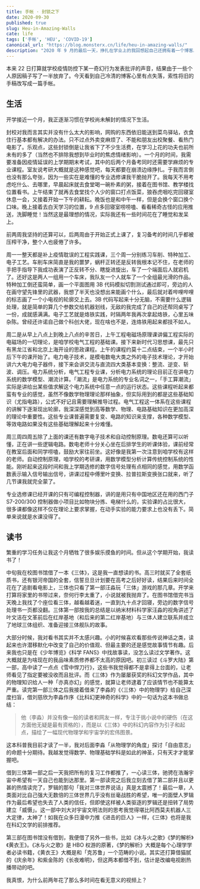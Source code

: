 ```yaml
---
title: 手帐 · 封锁之下
date: 2020-09-30
published: true
slug: Heu-in-Amazing-Walls
cate: life
tags: ['手帐', 'HEU', 'COVID-19']
canonical_url: "https://blog.monsterx.cn/life/heu-in-amazing-walls/"
description: "2020 年 9 月的最后一天，挣扎在学业上的我回想起自己还拥有着一个博客。"
---
```


本来 22 日打算就学校疫情防控下某一奇幻行为发表批评的声音，结果由于一些个人原因稿子写了一半放弃了。今天看到自己冷清的博客心里有点失落，索性将旧的手稿改写成一篇手帐。

## 生活

开学接近一个月，我正逐渐习惯在学校尚未解封的情况下生活。

封校对我而言其实并没有什么太大的影响，网购的东西依旧能送到菜鸟驿站，衣食住行基本都有解决的办法。只不过点外卖变麻烦了、不能和朋友出校聚餐、看热门电影了。乐观点，这些封锁倒是让我省下了不少生活费，在学习上花的功夫也前所未有的多了（当然也不排除我想到毕业时的焦虑情绪影响）。一个月的时间，我需要准备因疫情延误的上学期期末考试，其中的后两个月备考同时还需要学麻烦的专业课程。室友说考研大概就是这种感觉吧，每天都要在崩溃边缘挣扎。于我而言倒也没有那么夸张，因为一些实在是难懂的专业选修课我干脆抛开了。我每天不用考虑吃什么、去哪里，早晨起床就去食堂喝一碗朴素的粥，接着在图书馆、教学楼找位置看书。上午结束了就再去食堂找个人少的窗口打点饭菜，狼吞虎咽吃完回寝室休息一会，又接着开始一下午的耕耘。晚饭也是和中午一样，但是会换个窗口换个口味。晚上接着去白天学习的位置，9 点多回寝室唠唠嗑、看看稀奇古怪的应用推送，洗脚睡觉！当然这是最理想的情况，实际我还有一些时间花在了睡觉和发呆上。

前两周我坚持的还算可以，后两周由于开始正式上课了，复习备考的时间几乎都被压榨干净，整个人也疲倦了许多。

周一一整天都是补上疫情耽误的工程实践课，三个周一分别练习车削、特种加工、电子工艺。车削车床简直是我的噩梦，蜗杆正转还是反转我根本记不住，在老师的手把手指导下我成功表演了正反转不分、瞎旋进旋出，车了一个端面后人就宕机了。还好这是两人一组用一个车床，我队友一个人就车了一个全组最光滑的作品。特种加工倒还蛮简单，画一个平面图用 3B 代码模拟切割测试通过即可，旁边的人在画守望先锋里的武器，我想了半天也没想出来能画个什么，最后就对着哔哩哔哩的标志画了一个小电视的轮廓交上去。3B 代码写起来十分无脑，不需要什么逻辑处理，就是简单的算几个参数交给机器划线，无敌的我完成了自己的还帮同桌写了一份，成就感满满。电子工艺就是烙铁实践，时隔两年我再次拿起烙铁，心里五味杂陈。曾经还许诺自己做个科创大佬，现在啥也不是，连烙铁用起来都技不如人。

周二是从早上八点上到晚上八点的辛苦日，上午工程电磁场原理课讲偏工程实际的电磁场的一切理论，是咱学校电气工程的基础课。接下来新时代习思想课，最先只有黑龙江省和北京上海开设的思政课程。上午的课程约莫十二点结束，一个半小时后下午的课开始了。电力电子技术，是模电数电大类之外的电子技术理论，才开始讲六大电力电子器件，接下来会讲交流与直流四大类基本变换：整流、逆变、斩波、调压。电力系统分析，电气工程专业课，分析电力系统的理论目前正在讲电力系统的数学模型、潮流计算。「潮流」是电力系统的专业名词之一，「手工算潮流」实际是讲给出某些值求解这个电力系统中任意一点的运行状态。这些课程听起来都蛮有专业的感觉，虽然不像数学物理理论那样抽象，但实际用到的都是这些基础知识（尤指电路），公式不好记且需要理解推导过程。电气工程这一体系在这些课程的讲解下逐渐现出轮廓，我深深感觉到高等数学、物理、电路基础知识在更加高深的理论中重要性。这些专业课普遍需要复变、电路的知识来支撑，各种数学模型、等效电路如果没有这些基础理解起来十分难懂。

周三周四周五除了上面的课还有数字电子技术和自动控制原理。数电还算可以听懂，正在讲一些逻辑电路。数电老师十分关心坐在后排学生的听课体验，课前经常在教室后面和同学唠嗑，鼓励大家往前坐。这好像是我第一次注意到咱学校有这样的老师。自动控制原理，咱学校的考研课，用数学模型分析计算传统控制系统的性能。刚听起来这段时间和我上学期选修的数字信号处理有点相同的感觉，用数学函数表示输入信号输出信号，讲课过程中傅里叶变换、拉普拉斯变换张口就来，听了几节课我就完全蒙了。

专业选修课已经开课的只有可编程控制器，讲的是用只有中国地区还在用的西门子 S7-200/300 控制器做小项目比如物块分拣、电梯什么的，实验课的占比很大，很多课都像这样不仅在理论上要求掌握，在动手实验的能力要求上也没有丢下。简单来说就是水课没得了。

## 读书

繁重的学习任务让我这个月牺牲了很多娱乐摸鱼的时间。但从这个学期开始，我读书了！

中旬我在校图书馆借了一本《三体》，这是我一直想读的书。高三时就买了全套纸质书，还有银河帝国的全套，信誓旦旦计划要在高考之后好好读，结果后来时间全花在了追剧看电影上，三体也只看了第一部汪淼玩「三体」游戏的那几章。开学来打算将家里的书带过来，奈何行李太重了，小说就被我抛弃了。在图书馆借完书当天晚上我找了个座位看三体，越看越着迷，一直到九十点才回寝，旁边的数字信号处理书一页都没翻。三体第一部按我的总结是以纳米材料科学家汪淼的视角讲述了叶文洁在文革前后在红岸基地（和后来的第二红岸基地）与三体人建立联系并成立了地球三体组织、准备迎接三体舰队的故事。

大部分时候，我对看书其实并不太感兴趣。小的时候喜欢看那些传说神话之类，读起来也许潜移默化中改变了自己的价值观、但最主要的还是感觉故事情节有趣。后来我也只是在《少年博览》《科学 FANS》中找故事读，没怎么读过文学著作。这大概就是为啥现在的我品味素质修养都不太高的原因吧。初三读过《斗罗大陆》第一部，高中读了一点点《雪中悍刀行》，这些书我觉得都不是拿得上台面的，让老师看见了指定要被没收而且批评。而《三体》作为屡屡获奖的科幻文学作品，其中的物理知识给人一种「亦真亦幻」的感觉，就算让老师逮着了应该情节也不能算太严重。读完第一部三体之后我接着借来了李淼的《〈三体〉中的物理学》给自己深度扫盲，借刘慈欣为李淼作序《比科幻更神奇的科学》中的一句话为这本书做总结：

> 他（李淼）并没有像一般的读者和网友一样，专注于挑小说中的硬伤（在这方面他无疑是最有资格的），而是以《三体》中的科幻内容作为引子和起点，描绘了一幅现代物理学和宇宙学的宏伟图景。

这本科普我目前才读了一半，我对后面李淼「从物理学的角度」探讨「自由意志」的命题十分期待。我越发觉得数学、物理基础学科是如此的神圣，只有天才才能掌握吧。

借到三体第一部之后一天我把所有的复习工作都推了，一心读三体，驰骋在浩瀚宇宙中希望有一天自己也能到达那里。第一部读完之后我立刻去借了第二部并且以更甚的热情读完了，罗辑的那句「我对三体世界说话」真是太震撼了！最后一章，人类面对比自己强大无数倍的三体世界几乎没有丝毫战胜的希望，唯一的面壁人罗辑作为最后希望也失去了人类的信任，但即使这样被人类驱逐的罗辑还是扭转了局势建立「威慑」。这一部中刘大对宇宙文明法则的思考我觉得堪比阿西莫夫机器人三大定律，太神了！如我在众多日漫中力推《进击的巨人》一样，《三体》也将是我在科幻文学的前排推荐。

第三部在图书馆没有借到，我便借了另外一些书，比如《冰与火之歌》《梦的解析》《黄衣王》。《冰与火之歌》是 HBO 权游的原著，《梦的解析》大概是每个心理学学者必读书籍，《黄衣王》大概是和「克苏鲁」一个范畴的小说。其实还打算借猫腻的《庆余年》和紫金陈的《长夜难明》，但这两本都借不到，估计是改编电视剧热播带动的吧。

我真恨，为什么前两年花了那么多时间在看无意义的视频上？